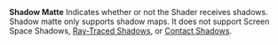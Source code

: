 <tr>
<td><strong>Shadow Matte</strong></td>
<td></td>
<td></td>
<td>Indicates whether or not the Shader receives shadows. Shadow matte only supports shadow maps. It does not support Screen Space Shadows, <a href="Ray-Traced-Shadows.md">Ray-Traced Shadows</a>, or <a href="Override-Contact-Shadows.md">Contact Shadows</a>.</td>
</tr>
